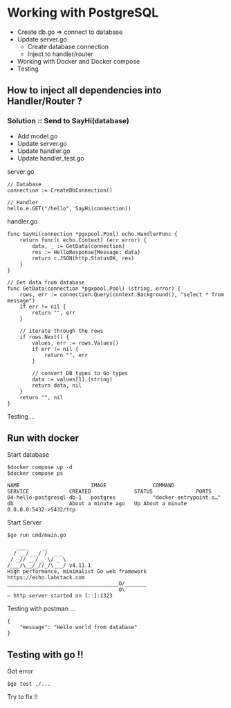 # Working with PostgreSQL
* Create db.go => connect to database
* Update server.go
  * Create database connection
  * Inject to handler/router
* Working with Docker and Docker compose
* Testing


## How to inject all dependencies into Handler/Router ?

### Solution :: Send to SayHi(database)
* Add model.go
* Update server.go
* Update handler.go
* Update handler_test.go

server.go
```
// Database
connection := CreateDbConnection()

// Handler
hello.e.GET("/hello", SayHi(connection))
```

handler.go
```
func SayHi(connection *pgxpool.Pool) echo.HandlerFunc {
	return func(c echo.Context) (err error) {
		data, _ := GetData(connection)
		res := HelloResponse{Message: data}
		return c.JSON(http.StatusOK, res)
	}
}

// Get data from database
func GetData(connection *pgxpool.Pool) (string, error) {
	rows, err := connection.Query(context.Background(), "select * from message")
	if err != nil {
		return "", err
	}

	// iterate through the rows
	if rows.Next() {
		values, err := rows.Values()
		if err != nil {
			return "", err
		}

		// convert DB types to Go types
		data := values[1].(string)
		return data, nil
	}
	return "", nil
}
```

Testing ...

## Run with docker
Start database
```
$docker compose up -d
$docker compose ps

NAME                       IMAGE               COMMAND                  SERVICE             CREATED              STATUS              PORTS
04-hello-postgresql-db-1   postgres            "docker-entrypoint.s…"   db                  About a minute ago   Up About a minute   0.0.0.0:5432->5432/tcp
```

Start Server
```
$go run cmd/main.go  

   ____    __
  / __/___/ /  ___
 / _// __/ _ \/ _ \
/___/\__/_//_/\___/ v4.11.1
High performance, minimalist Go web framework
https://echo.labstack.com
____________________________________O/_______
                                    O\
⇨ http server started on [::]:1323
```

Testing with postman ...
```
{
    "message": "Hello world from database"
}
```

## Testing with go !!
Got error
```
$go test ./...
```

Try to fix !!

